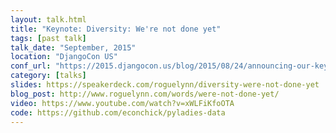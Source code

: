 ```yaml
---
layout: talk.html
title: "Keynote: Diversity: We're not done yet"
tags: [past talk]
talk_date: "September, 2015"
location: "DjangoCon US"
conf_url: "https://2015.djangocon.us/blog/2015/08/24/announcing-our-keynote-speakers/"
category: [talks]
slides: https://speakerdeck.com/roguelynn/diversity-were-not-done-yet
blog_post: http://www.roguelynn.com/words/were-not-done-yet/
video: https://www.youtube.com/watch?v=xWLFiKfoOTA
code: https://github.com/econchick/pyladies-data
---
```

